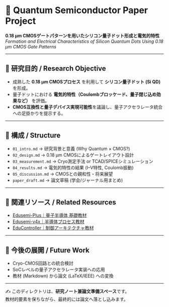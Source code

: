 # 📑 Quantum Semiconductor Paper Project  
**0.18 µm CMOSゲートパターンを用いたシリコン量子ドット形成と電気的特性**  
_Formation and Electrical Characteristics of Silicon Quantum Dots Using 0.18 µm CMOS Gate Patterns_

---

## 🎯 研究目的 / Research Objective
- 成熟した **0.18 µm CMOSプロセス** を利用して **シリコン量子ドット (Si QD)** を形成。  
- 量子ドットにおける **電気的特性（Coulombブロッケード、量子閉じ込め効果など）** を評価。  
- **CMOS互換性と量子デバイス実現可能性**を議論し、量子アクセラレータ統合への足掛かりを提示する。  

---

## 📂 構成 / Structure
- `01_intro.md` → 研究背景と意義 (Why Quantum × CMOS?)  
- `02_design.md` → 0.18 µm CMOSによるゲートレイアウト設計  
- `03_measurement.md` → Cryo測定手法 or TCAD/SPICEシミュレーション  
- `04_results.md` → 電気的特性の結果 (I–V特性, Coulomb振動)  
- `05_discussion.md` → CMOSとの親和性・将来展望  
- `paper_draft.md` → 論文草稿 (学会/ジャーナル用まとめ)  

---

## 🔗 関連リソース / Related Resources
- [Edusemi-Plus｜量子半導体 基礎教材](../../quantum-semiconductor)  
- [Edusemi-v4x｜半導体プロセス教材](../../../Edusemi-v4x)  
- [EduController｜制御アーキテクチャ教材](../../../EduController)  

---

## 🚀 今後の展開 / Future Work
- Cryo-CMOS回路との統合検討  
- SoCレベルの量子アクセラレータ実装への応用  
- 教材 (Markdown) から論文 (LaTeX/IEEE) への変換  

---

✍️ このディレクトリは、**研究ノート兼論文準備スペース**です。  
教材的要素を保ちながら、最終的には論文へ落とし込みます。
